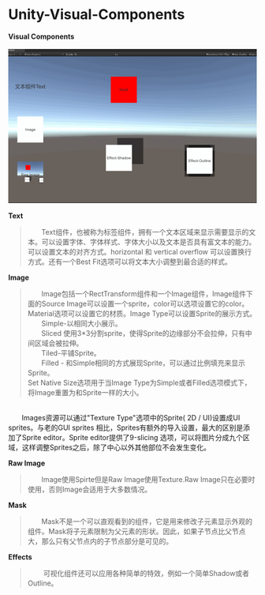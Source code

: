 # Unity-Visual-Components
**Visual Components**<br><br>
![Visual Components](https://github.com/ChallengerCY/Unity-Visual-Components/blob/master/Unity-VisualComponents/Picture%26Gif/Visual%20Components.gif)

**Text**
>&nbsp;&nbsp;&nbsp;&nbsp;&nbsp;&nbsp;&nbsp;Text组件，也被称为标签组件，拥有一个文本区域来显示需要显示的文本。可以设置字体、字体样式、字体大小以及文本是否具有富文本的能力。可以设置文本的对齐方式。horizontal 和 vertical overflow 可以设置换行方式。还有一个Best Fit选项可以将文本大小调整到最合适的样式。

**Image**
>&nbsp;&nbsp;&nbsp;&nbsp;&nbsp;&nbsp;&nbsp;Image包括一个RectTransform组件和一个Image组件，Image组件下面的Source Image可以设置一个sprite，color可以选项设置它的color。Material选项可以设置它的材质。Image Type可以设置Sprite的展示方式。<br>
&nbsp;&nbsp;&nbsp;&nbsp;&nbsp;&nbsp;&nbsp;Simple-以相同大小展示。<br>
&nbsp;&nbsp;&nbsp;&nbsp;&nbsp;&nbsp;&nbsp;Sliced 使用3*3分割sprite，使得Sprite的边缘部分不会拉伸，只有中间区域会被拉伸。 <br>
&nbsp;&nbsp;&nbsp;&nbsp;&nbsp;&nbsp;&nbsp;Tiled-平铺Sprite。 <br>
&nbsp;&nbsp;&nbsp;&nbsp;&nbsp;&nbsp;&nbsp;Filled - 和Simple相同的方式展现Sprite，可以通过比例填充来显示Sprite。<br>
Set Native Size选项用于当Image Type为Simple或者Filled选项模式下，将Image重置为和Sprite一样的大小。
<br>
&nbsp;&nbsp;&nbsp;&nbsp;&nbsp;&nbsp;&nbsp;Images资源可以通过"Texture Type"选项中的Sprite( 2D / UI)设置成UI sprites。与老的GUI sprites 相比，Sprites有额外的导入设置，最大的区别是添加了Sprite editor。Sprite editor提供了9-slicing 选项，可以将图片分成九个区域，这样调整Sprites之后，除了中心以外其他部位不会发生变化。

**Raw Image**
>&nbsp;&nbsp;&nbsp;&nbsp;&nbsp;&nbsp;&nbsp;Image使用Spirte但是Raw Image使用Texture.Raw Image只在必要时使用，否则Image会适用于大多数情况。

**Mask**
>&nbsp;&nbsp;&nbsp;&nbsp;&nbsp;&nbsp;&nbsp;Mask不是一个可以直观看到的组件，它是用来修改子元素显示外观的组件。Mask将子元素限制为父元素的形状。因此，如果子节点比父节点大，那么只有父节点内的子节点部分是可见的。

**Effects**
>&nbsp;&nbsp;&nbsp;&nbsp;&nbsp;&nbsp;&nbsp;
可视化组件还可以应用各种简单的特效，例如一个简单Shadow或者Outline。
